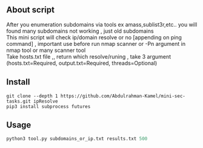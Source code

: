 ## About script
After you enumeration subdomains via tools ex amass,sublist3r,etc.. you will found many subdomains not working , just old subdomains <br> 
This mini script will check ip/domain resolve or no [appending on ping command] , important use before run nmap scanner or -Pn argument in nmap tool or many scanner tool  <br>
Take hosts.txt file ,, return which resolve/runing , take 3 argument (hosts.txt=Required, output.txt=Required, threads=Optional)

## Install
```console
git clone --depth 1 https://github.com/Abdulrahman-Kamel/mini-sec-tasks.git ipResolve
pip3 install subprocess futures
```

## Usage
```python
python3 tool.py subdomains_or_ip.txt results.txt 500
```
